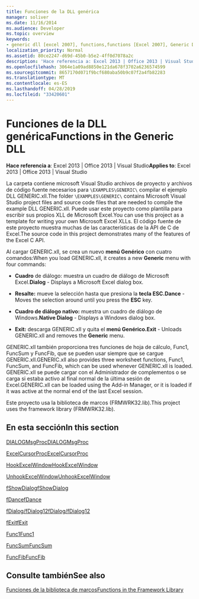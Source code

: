 ```yaml
---
title: Funciones de la DLL genérica
manager: soliver
ms.date: 11/16/2014
ms.audience: Developer
ms.topic: overview
keywords:
- generic dll [excel 2007], functions,functions [Excel 2007], Generic DLL
localization_priority: Normal
ms.assetid: 80ce2247-d69d-45b0-b5e2-4ff0d7078a2c
description: 'Hace referencia a: Excel 2013 | Office 2013 | Visual Studio'
ms.openlocfilehash: 3064e1a09ad8850e121da678f3702a6236574599
ms.sourcegitcommit: 8657170d071f9bcf680aba50b9c07f2a4fb82283
ms.translationtype: MT
ms.contentlocale: es-ES
ms.lasthandoff: 04/28/2019
ms.locfileid: "33420601"
---
```

# <a name="functions-in-the-generic-dll"></a><span data-ttu-id="8f7b7-104">Funciones de la DLL genérica</span><span class="sxs-lookup"><span data-stu-id="8f7b7-104">Functions in the Generic DLL</span></span>

 <span data-ttu-id="8f7b7-105">**Hace referencia a**: Excel 2013 | Office 2013 | Visual Studio</span><span class="sxs-lookup"><span data-stu-id="8f7b7-105">**Applies to**: Excel 2013 | Office 2013 | Visual Studio</span></span> 
  
<span data-ttu-id="8f7b7-106">La carpeta contiene microsoft Visual Studio archivos de proyecto y archivos de código fuente necesarios para  `\EXAMPLES\GENERIC\` compilar el ejemplo DLL GENERIC.xll.</span><span class="sxs-lookup"><span data-stu-id="8f7b7-106">The folder  `\EXAMPLES\GENERIC\` contains Microsoft Visual Studio project files and source code files that are needed to compile the example DLL GENERIC.xll.</span></span> <span data-ttu-id="8f7b7-107">Puede usar este proyecto como plantilla para escribir sus propios XLL de Microsoft Excel.</span><span class="sxs-lookup"><span data-stu-id="8f7b7-107">You can use this project as a template for writing your own Microsoft Excel XLLs.</span></span> <span data-ttu-id="8f7b7-108">El código fuente de este proyecto muestra muchas de las características de la API de C de Excel.</span><span class="sxs-lookup"><span data-stu-id="8f7b7-108">The source code in this project demonstrates many of the features of the Excel C API.</span></span> 
  
<span data-ttu-id="8f7b7-109">Al cargar GENERIC.xll, se crea un nuevo **menú Genérico** con cuatro comandos:</span><span class="sxs-lookup"><span data-stu-id="8f7b7-109">When you load GENERIC.xll, it creates a new **Generic** menu with four commands:</span></span> 
  
- <span data-ttu-id="8f7b7-110">**Cuadro** de diálogo: muestra un cuadro de diálogo de Microsoft Excel.</span><span class="sxs-lookup"><span data-stu-id="8f7b7-110">**Dialog** - Displays a Microsoft Excel dialog box.</span></span> 
    
- <span data-ttu-id="8f7b7-111">**Resalte:** mueve la selección hasta que presiona la **tecla ESC.**</span><span class="sxs-lookup"><span data-stu-id="8f7b7-111">**Dance** - Moves the selection around until you press the **ESC** key.</span></span> 
    
- <span data-ttu-id="8f7b7-112">**Cuadro de diálogo nativo:** muestra un cuadro de diálogo de Windows.</span><span class="sxs-lookup"><span data-stu-id="8f7b7-112">**Native Dialog** - Displays a Windows dialog box.</span></span> 
    
- <span data-ttu-id="8f7b7-113">**Exit:** descarga GENERIC.xll y quita el **menú Genérico.**</span><span class="sxs-lookup"><span data-stu-id="8f7b7-113">**Exit** - Unloads GENERIC.xll and removes the **Generic** menu.</span></span> 
    
<span data-ttu-id="8f7b7-114">GENERIC.xll también proporciona tres funciones de hoja de cálculo, Func1, FuncSum y FuncFib, que se pueden usar siempre que se cargue GENERIC.xll.</span><span class="sxs-lookup"><span data-stu-id="8f7b7-114">GENERIC.xll also provides three worksheet functions, Func1, FuncSum, and FuncFib, which can be used whenever GENERIC.xll is loaded.</span></span> <span data-ttu-id="8f7b7-115">GENERIC.xll se puede cargar con el Administrador de complementos o se carga si estaba activo al final normal de la última sesión de Excel.</span><span class="sxs-lookup"><span data-stu-id="8f7b7-115">GENERIC.xll can be loaded using the Add-in Manager, or it is loaded if it was active at the normal end of the last Excel session.</span></span>
  
<span data-ttu-id="8f7b7-116">Este proyecto usa la biblioteca de marcos (FRMWRK32.lib).</span><span class="sxs-lookup"><span data-stu-id="8f7b7-116">This project uses the framework library (FRMWRK32.lib).</span></span>
  
## <a name="in-this-section"></a><span data-ttu-id="8f7b7-117">En esta sección</span><span class="sxs-lookup"><span data-stu-id="8f7b7-117">In this section</span></span>

[<span data-ttu-id="8f7b7-118">DIALOGMsgProc</span><span class="sxs-lookup"><span data-stu-id="8f7b7-118">DIALOGMsgProc</span></span>](dialogmsgproc.md)
  
[<span data-ttu-id="8f7b7-119">ExcelCursorProc</span><span class="sxs-lookup"><span data-stu-id="8f7b7-119">ExcelCursorProc</span></span>](excelcursorproc.md)
  
[<span data-ttu-id="8f7b7-120">HookExcelWindow</span><span class="sxs-lookup"><span data-stu-id="8f7b7-120">HookExcelWindow</span></span>](hookexcelwindow.md)
  
[<span data-ttu-id="8f7b7-121">UnhookExcelWindow</span><span class="sxs-lookup"><span data-stu-id="8f7b7-121">UnhookExcelWindow</span></span>](unhookexcelwindow.md)
  
[<span data-ttu-id="8f7b7-122">fShowDialog</span><span class="sxs-lookup"><span data-stu-id="8f7b7-122">fShowDialog</span></span>](fshowdialog.md)
  
[<span data-ttu-id="8f7b7-123">fDance</span><span class="sxs-lookup"><span data-stu-id="8f7b7-123">fDance</span></span>](fdance.md)
  
[<span data-ttu-id="8f7b7-124">fDialog/fDialog12</span><span class="sxs-lookup"><span data-stu-id="8f7b7-124">fDialog/fDialog12</span></span>](fdialog-fdialog12.md)
  
[<span data-ttu-id="8f7b7-125">fExit</span><span class="sxs-lookup"><span data-stu-id="8f7b7-125">fExit</span></span>](fexit.md)
  
[<span data-ttu-id="8f7b7-126">Func1</span><span class="sxs-lookup"><span data-stu-id="8f7b7-126">Func1</span></span>](func1.md)
  
[<span data-ttu-id="8f7b7-127">FuncSum</span><span class="sxs-lookup"><span data-stu-id="8f7b7-127">FuncSum</span></span>](funcsum.md)
  
[<span data-ttu-id="8f7b7-128">FuncFib</span><span class="sxs-lookup"><span data-stu-id="8f7b7-128">FuncFib</span></span>](funcfib.md)
  
## <a name="see-also"></a><span data-ttu-id="8f7b7-129">Consulte también</span><span class="sxs-lookup"><span data-stu-id="8f7b7-129">See also</span></span>



[<span data-ttu-id="8f7b7-130">Funciones de la biblioteca de marcos</span><span class="sxs-lookup"><span data-stu-id="8f7b7-130">Functions in the Framework Library</span></span>](functions-in-the-framework-library.md)


